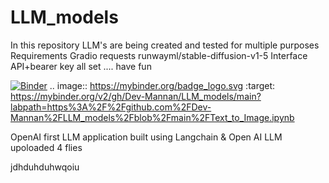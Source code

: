 # LLM_models
In this repository LLM's are being created and tested for multiple purposes 
Requirements
Gradio 
requests
runwayml/stable-diffusion-v1-5 Interface API+bearer key
all set .... have fun


[![Binder](https://mybinder.org/badge_logo.svg)](https://mybinder.org/v2/gh/Dev-Mannan/LLM_models/main?labpath=https%3A%2F%2Fgithub.com%2FDev-Mannan%2FLLM_models%2Fblob%2Fmain%2FText_to_Image.ipynb)
.. image:: https://mybinder.org/badge_logo.svg
 :target: https://mybinder.org/v2/gh/Dev-Mannan/LLM_models/main?labpath=https%3A%2F%2Fgithub.com%2FDev-Mannan%2FLLM_models%2Fblob%2Fmain%2FText_to_Image.ipynb

OpenAI 
first LLM application built using Langchain & Open AI LLM 
upoloaded 4 flies

jdhduhduhwqoiu

